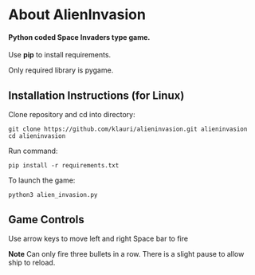 # About AlienInvasion
#### Python coded Space Invaders type game.

Use **pip** to install requirements. 

Only required library is pygame.

## Installation Instructions (for Linux)

Clone repository and cd into directory:
```
git clone https://github.com/klauri/alieninvasion.git alieninvasion
cd alieninvasion
```
Run command:
```
pip install -r requirements.txt
```
To launch the game:
```
python3 alien_invasion.py
```

## Game Controls

Use arrow keys to move left and right
Space bar to fire

**Note** Can only fire three bullets in a row. There is a slight pause to allow ship to reload.
